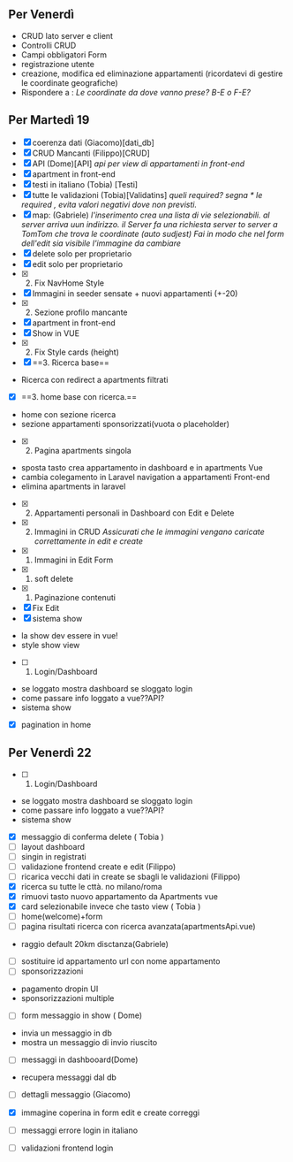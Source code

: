 
## Per Venerdì

- CRUD lato server e client
- Controlli CRUD
- Campi obbligatori Form
- registrazione utente  
- creazione, modifica ed eliminazione appartamenti (ricordatevi di gestire le coordinate geografiche)
- Rispondere a : *Le coordinate da dove vanno prese? B-E o F-E?*

## Per Martedì 19

- [x] coerenza dati (Giacomo)[dati_db]
- [x]  CRUD Mancanti (Filippo)[CRUD]
- [x] API (Dome)[API]
 _api per view di appartamenti in front-end_
- [x] apartment in front-end
- [x]  testi in italiano (Tobia) [Testi]
- [x] tutte le validazioni (Tobia)[Validatins]
 _queli required? segna  * le required , evita valori negativi dove non previsti._
- [x] map: (Gabriele)
 _l'inserimento crea una lista di vie selezionabili. al server arriva uun indirizzo. il Server fa una richiesta server to server a TomTom che trova le coordinate (auto sudjest)_
 _Fai in modo che nel form dell'edit sia visibile l'immagine da cambiare_
- [x]  delete solo per proprietario
- [x] edit solo per proprietario
- [x] 2. Fix NavHome Style
- [x] Immagini in seeder sensate + nuovi appartamenti (+-20)
- [x] 2. Sezione profilo mancante
- [x] apartment in front-end
- [x] Show in VUE
- [x] 2. Fix Style cards (height)
- [x] ==3. Ricerca base==
 - Ricerca con redirect a apartments filtrati
- [x] ==3. home base con ricerca.==
 - home con sezione ricerca 
 - sezione appartamenti sponsorizzati(vuota o placeholder)
- [x] 2. Pagina apartments singola
 - sposta tasto crea appartamento in dashboard e in apartments Vue
 - cambia colegamento in Laravel navigation a appartamenti Front-end
 - elimina apartments in laravel
- [x] 2. Appartamenti personali in Dashboard con Edit e Delete
- [x] 2. Immagini in CRUD
 _Assicurati che le immagini vengano caricate correttamente in edit e create_
- [x] 1. Immagini in Edit Form
- [x] 1. soft delete 
- [x] 1. Paginazione contenuti
- [x] Fix Edit
- [x]   sistema show
 - la show dev essere in vue!
 - style show view
- [ ] 1. Login/Dashboard
 - se loggato mostra dashboard se sloggato login
 - come passare info loggato a vue??API?
 - sistema show
- [x] pagination in home

 





## Per Venerdì 22

- [ ] 1. Login/Dashboard
 - se loggato mostra dashboard se sloggato login
 - come passare info loggato a vue??API?
 - sistema show
- [x] messaggio di conferma delete ( Tobia )
- [ ] layout dashboard
- [ ] singin in registrati
- [ ] validazione frontend create e edit (Filippo)
- [ ] ricarica vecchi dati in create se sbagli le validazioni (Filippo)
- [x] ricerca su tutte le cttà. no milano/roma
- [x] rimuovi tasto nuovo appartamento da Apartments vue
- [x] card selezionabile invece che tasto view ( Tobia )
- [ ] home(welcome)+form
 - [ ] pagina risultati ricerca con ricerca avanzata(apartmentsApi.vue)
  - raggio default 20km disctanza(Gabriele)
 - [ ] sostituire id appartamento url con nome appartamento
 - [ ] sponsorizzazioni
  - pagamento dropin UI
  - sponsorizzazioni multiple
- [ ] form messaggio in show ( Dome)
 - invia un messaggio in db
 - mostra un messaggio di invio riuscito
- [ ] messaggi in dashbooard(Dome)
- recupera messaggi dal db
- [ ] dettagli messaggio (Giacomo)
- [x] immagine coperina in form edit e create correggi
- [ ] messaggi errore login in italiano
- [ ] validazioni frontend login



